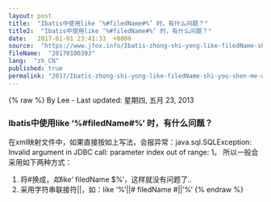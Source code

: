 ```yaml
---
layout: post
title:  "Ibatis中使用like ‘%#filedName#%’ 时，有什么问题？"
title2:  "Ibatis中使用like ‘%#filedName#%’ 时，有什么问题？"
date:   2017-01-01 23:41:33  +0800
source:  "https://www.jfox.info/Ibatis-zhong-shi-yong-like-filedName-shi-you-shen-me-wen-ti.html"
fileName:  "20170100393"
lang:  "zh_CN"
published: true
permalink: "2017/Ibatis-zhong-shi-yong-like-filedName-shi-you-shen-me-wen-ti.html"
---
```

{% raw %}
By Lee - Last updated: 星期四, 五月 23, 2013

### Ibatis中使用like ‘%#filedName#%’ 时，有什么问题？

在xml映射文件中，如果直接按如上写法，会报异常：java.sql.SQLException: Invalid argument in JDBC call: parameter index out of range: 1。
所以一般会采用如下两种方式：
1) 将#换成$，如like ‘%$ filedName $%’，这样就没有问题了..
2) 采用字符串联接符||，如：like ‘%’||# filedName #||’%’
{% endraw %}
